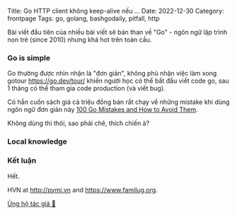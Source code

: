 Title: Go HTTP client không keep-alive nếu ...
Date: 2022-12-30
Category: frontpage
Tags: go, golang, bashgodaily, pitfall, http

Bài viết đầu tiên của nhiều bài viết sẽ bán than về "Go" - ngôn ngữ lập trình
non trẻ (since 2010) nhưng khá hot trên toàn cầu.

### Go is simple
Go thường được nhìn nhận là "đơn giản", không phủ nhận việc làm xong gotour <https://go.dev/tour/> khiến người học có thể bắt đầu viết code go, sau 1 tháng có thể tham gia code production (và viết bug).

Có hẳn cuốn sách giá cả triệu đồng bán rất chạy về những mistake khi dùng
ngôn ngữ đơn giản này [100 Go Mistakes and How to Avoid
Them](https://www.manning.com/books/100-go-mistakes-and-how-to-avoid-them).

Không dùng thì thôi, sao phải chê, thích chiến à?



###
### Local knowledge

### Kết luận

Hết.

HVN at http://pymi.vn and https://www.familug.org.

[Ủng hộ tác giả 🍺](https://www.familug.org/p/ung-ho.html)
